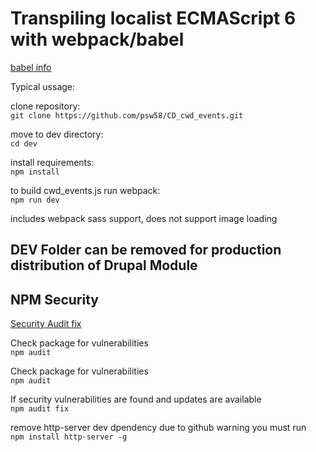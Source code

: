 # Transpiling localist ECMAScript 6 with webpack/babel

[babel info]( http://ccoenraets.github.io/es6-tutorial-data/babel-webpack/)

Typical ussage:

clone repository:  
```git clone https://github.com/psw58/CD_cwd_events.git```

move to dev directory:  
```cd dev```

install requirements:  
```npm install```

to build cwd_events.js run webpack:  
```npm run dev```

includes webpack sass support, does not support image loading

## DEV Folder can be removed for production distribution of Drupal Module

## NPM Security

[Security Audit fix](https://docs.npmjs.com/auditing-package-dependencies-for-security-vulnerabilities)

Check package for vulnerabilities  
```npm audit```

Check package for vulnerabilities  
```npm audit```

If security vulnerabilities are found and updates are available  
```npm audit fix```

remove http-server dev dpendency due to github warning you must run  
`npm install http-server -g`
